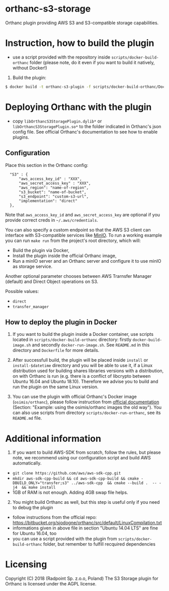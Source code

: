 # orthanc-s3-storage

Orthanc plugin providing AWS S3 and S3-compatible storage capabilities.

# Instruction, how to build the plugin

  - use a script provided with the repository inside `scripts/docker-build-orthanc`
    folder (please note, do it even if you want to build it natively, without
    Docker!)

1. Build the plugin:
```sh
$ docker build -t orthanc-s3-plugin -f scripts/docker-build-orthanc/Dockerfile .
```

# Deploying Orthanc with the plugin

  - copy `libOrthancS3StoragePlugin.dylib*` or `libOrthancS3StoragePlugin.so*` to the folder indicated in Orthanc's json config file. See official Orthanc's documentation to see how to enable plugins.

## Configuration

Place this section in the Orthanc config:

```
  "S3" : {
      "aws_access_key_id" : "XXX",
      "aws_secret_access_key" : "XXX",
      "aws_region": "name-of-region",
      "s3_bucket": "name-of-bucket",
      "s3_endpoint": "custom-s3-url",
      "implementation": "direct"
  },
```

Note that `aws_access_key_id` and `aws_secret_access_key` are optional if you provide correct creds in `~/.aws/credentials`.

You can also specify a custom endpoint so that the AWS S3 client can interface with S3-compatible services like [MinIO](https://min.io/). To run a working example you can run `make run` from the project's root directory, which will:

- Build the plugin via Docker,
- Install the plugin inside the official Orthanc image,
- Run a minIO server and an Orthanc server and configure it to use minIO as storage service.

Another optional parameter chooses between AWS Trarnsfer Manager (default) and Direct Object operations on S3.

Possible values:
- `direct`
- `transfer_manager`

## How to deploy the plugin in Docker

1. If you want to build the plugin inside a Docker container, use scripts located in `scripts/docker-build-orthanc` directory: firstly `docker-build-image.sh` and secondly `docker-run-image.sh`. See `README.md` in this directory and `Dockerfile` for more details.

2. After successfull build, the plugin will be placed inside `install` or `install-$datetime` directory and you will be able to use it, if a Linux distribution used for building shares libraries versions with a distribution, on with Orthanc is run (e.g. there is a conflict of libcrypto between Ubuntu 16.04 and Ubuntu 18.10). Therefore we advise you to build and run the plugin on the same Linux version.

3. You can use the plugin with official Orthanc's Docker image (`osimis/orthanc`), please follow instruction from [official documentation](https://osimis.atlassian.net/wiki/spaces/OKB/pages/26738689) (Section: "Example: using the osimis/orthanc images the old way"). You can also use scripts from directory `scripts/docker-run-orthanc`, see its `README.md` file.

# Additional information

1. If you want to build AWS-SDK from scratch, follow the rules, but please
note, we recommend using our configuration script and build AWS automatically.
  - `git clone https://github.com/aws/aws-sdk-cpp.git`
  - `mkdir aws-sdk-cpp-build && cd aws-sdk-cpp-build && cmake -DBUILD_ONLY="transfer;s3" ../aws-sdk-cpp  && cmake --build .  -- -j4  && make install`
  - 1GB of RAM is not enough. Adding 4GB swap file helps.

2. You might build Orthanc as well, but this step is useful only if you need
to debug the plugin
  - follow instructions from the official repo:
    https://bitbucket.org/sjodogne/orthanc/src/default/LinuxCompilation.txt
  - informations given in above file in section "Ubuntu 14.04 LTS" are fine
    for Ubuntu 16.04, too
  - you can use a script provided with the plugin from `scripts/docker-build-orthanc`
    folder, but remember to fulfill recquired dependencies

# Licensing

Copyright (C) 2018 (Radpoint Sp. z.o.o, Poland)
The S3 Storage plugin for Orthanc is licensed under the AGPL license.
